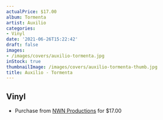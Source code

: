 ```yaml
---
actualPrice: $17.00
album: Tormenta
artist: Auxilio
categories:
- Vinyl
date: '2021-06-26T15:22:42'
draft: false
images:
- /images/covers/auxilio-tormenta.jpg
inStock: true
thumbnailImage: /images/covers/auxilio-tormenta-thumb.jpg
title: Auxilio - Tormenta
---
```


## Vinyl
* Purchase from [NWN Productions](http://shop.nwnprod.com/index.php?route=product/product&path=75&product_id=3170&sort=pd.name&order=ASC) for $17.00
